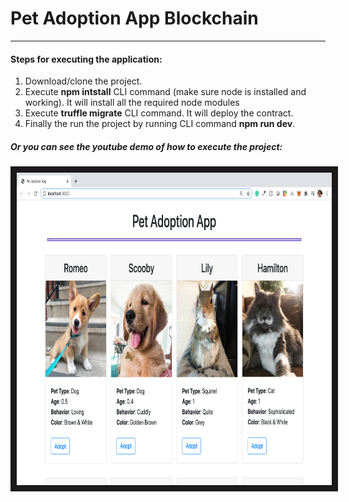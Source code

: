 # Pet Adoption App Blockchain

---

#### Steps for executing the application:

1. Download/clone the project.
2. Execute <b>npm intstall</b> CLI command (make sure node is installed and working). It will install all the required node modules
3. Execute <b>truffle migrate</b> CLI command. It will deploy the contract.
4. Finally the run the project by running CLI command <b>npm run dev</b>.

##### Or you can see the youtube demo of how to execute the project:

<a href="https://www.youtube.com/watch?v=UY-DFtYRFgM&feature=youtu.be" target="_blank"><img src="ss/thumbnail.png" alt="IMAGE ALT TEXT HERE" width="800" height="500" border="10" /></a>
